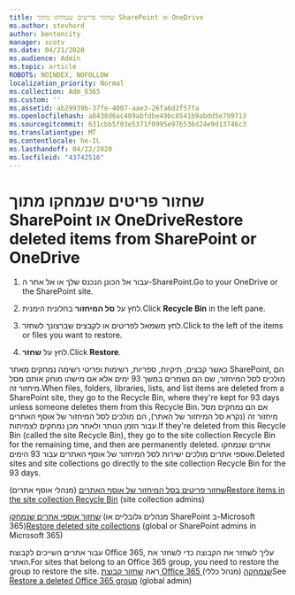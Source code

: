 ```yaml
---
title: שחזור פריטים שנמחקו מתוך SharePoint או OneDrive
ms.author: stevhord
author: bentoncity
manager: scotv
ms.date: 04/21/2020
ms.audience: Admin
ms.topic: article
ROBOTS: NOINDEX, NOFOLLOW
localization_priority: Normal
ms.collection: Adm_O365
ms.custom: ''
ms.assetid: ab29939b-37fe-4007-aae3-26fa6d2f57fa
ms.openlocfilehash: a8438d6ac489abfdbe49bc8541b9abdd5e799713
ms.sourcegitcommit: 631cbb5f03e5371f0995e976536d24e9d13746c3
ms.translationtype: MT
ms.contentlocale: he-IL
ms.lasthandoff: 04/22/2020
ms.locfileid: "43742516"
---
```

# <a name="restore-deleted-items-from-sharepoint-or-onedrive"></a><span data-ttu-id="625f6-102">שחזור פריטים שנמחקו מתוך SharePoint או OneDrive</span><span class="sxs-lookup"><span data-stu-id="625f6-102">Restore deleted items from SharePoint or OneDrive</span></span>

1. <span data-ttu-id="625f6-103">עבור אל הכונן הנכנס שלך או אל אתר ה-SharePoint.</span><span class="sxs-lookup"><span data-stu-id="625f6-103">Go to your OneDrive or the SharePoint site.</span></span>
    
2. <span data-ttu-id="625f6-104">לחץ על **סל המיחזור** בחלונית הימנית.</span><span class="sxs-lookup"><span data-stu-id="625f6-104">Click **Recycle Bin** in the left pane.</span></span> 
    
3. <span data-ttu-id="625f6-105">לחץ משמאל לפריטים או לקבצים שברצונך לשחזר.</span><span class="sxs-lookup"><span data-stu-id="625f6-105">Click to the left of the items or files you want to restore.</span></span>
    
4. <span data-ttu-id="625f6-106">לחץ על **שחזר**.</span><span class="sxs-lookup"><span data-stu-id="625f6-106">Click **Restore**.</span></span> 
    
<span data-ttu-id="625f6-107">כאשר קבצים, תיקיות, ספריות, רשימות ופריטי רשימה נמחקים מאתר SharePoint, הם מולכים לסל המיחזור, שם הם נשמרים במשך 93 ימים אלא אם מישהו מוחק אותם מסל מיחזור זה.</span><span class="sxs-lookup"><span data-stu-id="625f6-107">When files, folders, libraries, lists, and list items are deleted from a SharePoint site, they go to the Recycle Bin, where they're kept for 93 days unless someone deletes them from this Recycle Bin.</span></span> <span data-ttu-id="625f6-108">אם הם נמחקים מסל מיחזור זה (נקרא סל המיחזור של האתר), הם מולכים לסל המיחזור של אוסף האתרים עבור הזמן הנותר ולאחר מכן נמחקים לצמיתות.</span><span class="sxs-lookup"><span data-stu-id="625f6-108">If they're deleted from this Recycle Bin (called the site Recycle Bin), they go to the site collection Recycle Bin for the remaining time, and then are permanently deleted.</span></span> <span data-ttu-id="625f6-109">אתרים שנמחקו ואוספי אתרים מולכים ישירות לסל המיחזור של אוסף האתרים עבור 93 הימים.</span><span class="sxs-lookup"><span data-stu-id="625f6-109">Deleted sites and site collections go directly to the site collection Recycle Bin for the 93 days.</span></span>
  
<span data-ttu-id="625f6-110">[שחזור פריטים בסל המיחזור של אוסף האתרים](https://go.microsoft.com/fwlink/?linkid=867800) (מנהלי אוסף אתרים)</span><span class="sxs-lookup"><span data-stu-id="625f6-110">[Restore items in the site collection Recycle Bin](https://go.microsoft.com/fwlink/?linkid=867800) (site collection admins)</span></span> 
  
<span data-ttu-id="625f6-111">[שחזור אוספי אתרים שנמחקו](https://go.microsoft.com/fwlink/?linkid=867660) (מנהלים גלובליים או SharePoint ב-Microsoft 365)</span><span class="sxs-lookup"><span data-stu-id="625f6-111">[Restore deleted site collections](https://go.microsoft.com/fwlink/?linkid=867660) (global or SharePoint admins in Microsoft 365)</span></span> 
  
<span data-ttu-id="625f6-112">עבור אתרים השייכים לקבוצת Office 365, עליך לשחזר את הקבוצה כדי לשחזר את האתר.</span><span class="sxs-lookup"><span data-stu-id="625f6-112">For sites that belong to an Office 365 group, you need to restore the group to restore the site.</span></span> <span data-ttu-id="625f6-113">ראה [שחזור קבוצת Office 365 שנמחקה](https://go.microsoft.com/fwlink/?linkid=867802) (מנהל כללי)</span><span class="sxs-lookup"><span data-stu-id="625f6-113">See [Restore a deleted Office 365 group](https://go.microsoft.com/fwlink/?linkid=867802) (global admin)</span></span> 
  

